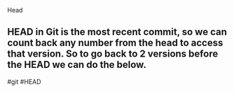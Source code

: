 Head

## HEAD in Git is the most recent commit, so we can count back any number from the head to access that version. So to go back to 2 versions before the HEAD we can do the below.

#git #HEAD
